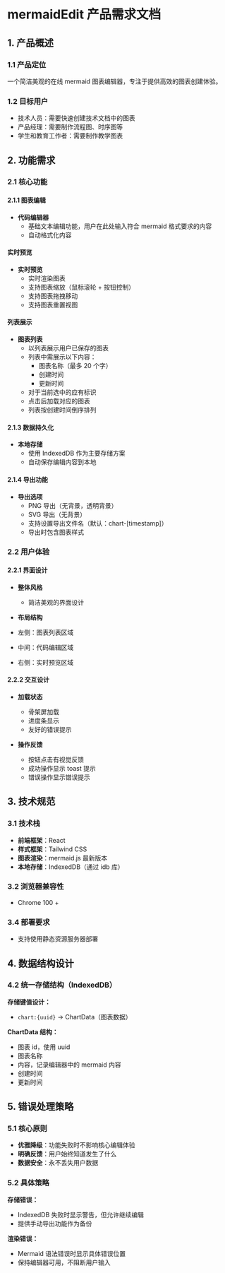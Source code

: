 # mermaidEdit 产品需求文档

## 1. 产品概述

### 1.1 产品定位

一个简洁美观的在线 mermaid 图表编辑器，专注于提供高效的图表创建体验。

### 1.2 目标用户

- 技术人员：需要快速创建技术文档中的图表
- 产品经理：需要制作流程图、时序图等
- 学生和教育工作者：需要制作教学图表

## 2. 功能需求

### 2.1 核心功能

#### 2.1.1 图表编辑

- **代码编辑器**
  - 基础文本编辑功能，用户在此处输入符合 mermaid 格式要求的内容
  - 自动格式化内容

#### 实时预览

- **实时预览**
  - 实时渲染图表
  - 支持图表缩放（鼠标滚轮 + 按钮控制）
  - 支持图表拖拽移动
  - 支持图表重置视图

#### 列表展示

- **图表列表**
  - 以列表展示用户已保存的图表
  - 列表中需展示以下内容：
    - 图表名称（最多 20 个字）
    - 创建时间
    - 更新时间
  - 对于当前选中的应有标识
  - 点击后加载对应的图表
  - 列表按创建时间倒序排列

#### 2.1.3 数据持久化

- **本地存储**
  - 使用 IndexedDB 作为主要存储方案
  - 自动保存编辑内容到本地

#### 2.1.4 导出功能

- **导出选项**
  - PNG 导出（无背景，透明背景）
  - SVG 导出（无背景）
  - 支持设置导出文件名（默认：chart-[timestamp]）
  - 导出时包含图表样式

### 2.2 用户体验

#### 2.2.1 界面设计

- **整体风格**
  - 简洁美观的界面设计

- **布局结构**

- 左侧：图表列表区域
- 中间：代码编辑区域
- 右侧：实时预览区域

#### 2.2.2 交互设计

- **加载状态**
  - 骨架屏加载
  - 进度条显示
  - 友好的错误提示

- **操作反馈**
  - 按钮点击有视觉反馈
  - 成功操作显示 toast 提示
  - 错误操作显示错误提示

## 3. 技术规范

### 3.1 技术栈

- **前端框架**：React
- **样式框架**：Tailwind CSS
- **图表渲染**：mermaid.js 最新版本
- **本地存储**：IndexedDB（通过 idb 库）

### 3.2 浏览器兼容性

- Chrome  100 +

### 3.4 部署要求

- 支持使用静态资源服务器部署

## 4. 数据结构设计

### 4.2 统一存储结构（IndexedDB）

**存储键值设计：**

- `chart:{uuid}` -> ChartData（图表数据）

**ChartData 结构：**

- 图表 id，使用 uuid
- 图表名称
- 内容，记录编辑器中的 mermaid 内容
- 创建时间
- 更新时间

## 5. 错误处理策略

### 5.1 核心原则

- **优雅降级**：功能失败时不影响核心编辑体验
- **明确反馈**：用户始终知道发生了什么
- **数据安全**：永不丢失用户数据

### 5.2 具体策略

**存储错误：**

- IndexedDB 失败时显示警告，但允许继续编辑
- 提供手动导出功能作为备份

**渲染错误：**

- Mermaid 语法错误时显示具体错误位置
- 保持编辑器可用，不阻断用户输入
